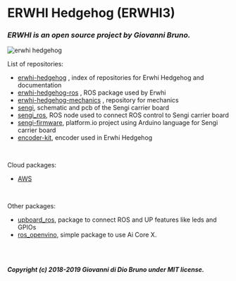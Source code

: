 # ERWHI Hedgehog (ERWHI3)
### *ERWHI is an open source project by Giovanni Bruno.*
![erwhi hedgehog](https://user-images.githubusercontent.com/9216366/57075439-1e1d6980-6ce7-11e9-84d5-a9d73a3408ec.jpg)

List of repositories:

- [erwhi-hedgehog](https://github.com/gbr1/erwhi-hedgehog) , index of repositories for Erwhi Hedgehog and documentation
- [erwhi-hedgehog-ros](https://github.com/gbr1/erwhi-hedgehog-ros) , ROS package used by Erwhi
- [erwhi-hedgehog-mechanics](https://github.com/gbr1/erwhi-hedgehog-mechanics) , repository for mechanics
- [sengi](https://github.com/gbr1/sengi), schematic and pcb of the Sengi carrier board
- [sengi_ros](https://github.com/gbr1/sengi_ros), ROS node used to connect ROS control to Sengi carrier board
- [sengi-firmware](https://github.com/gbr1/sengi-firmware), platform.io project using Arduino language for Sengi carrier board
- [encoder-kit](https://github.com/gbr1/encoder-kit), encoder used in Erwhi Hedgehog

<br>

Cloud packages:

- [AWS](https://github.com/gbr1/erwhi-hedgehog-aws)

<br>

Other packages:

- [upboard_ros](https://github.com/gbr1/upboard_ros), package to connect ROS and UP features like leds and GPIOs
- [ros_openvino](https://github.com/gbr1/ros_openvino), simple package to use Ai Core X.

<br>
<br>

***Copyright (c) 2018-2019 Giovanni di Dio Bruno under MIT license.***
